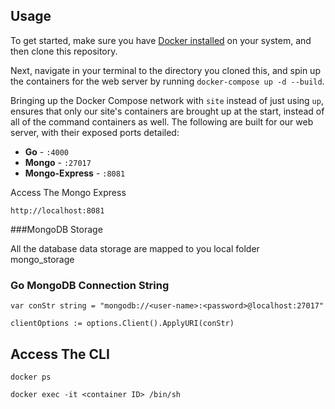 ## Usage

To get started, make sure you have [Docker installed](https://docs.docker.com/docker-for-mac/install/) on your system, and then clone this repository.

Next, navigate in your terminal to the directory you cloned this, and spin up the containers for the web server by running
 `docker-compose up -d --build`.


Bringing up the Docker Compose network with `site` instead of just using `up`, ensures that only our site's containers are brought up at the start, instead of all of the command containers as well. The following are built for our web server, with their exposed ports detailed:

- **Go** - `:4000`
- **Mongo** - `:27017`
- **Mongo-Express** - `:8081`

Access The Mongo Express 

`http://localhost:8081`

###MongoDB Storage

All the database data storage are mapped to you local folder mongo_storage

### Go MongoDB Connection String

`var conStr string = "mongodb://<user-name>:<password>@localhost:27017"`

`clientOptions := options.Client().ApplyURI(conStr)`


## Access The CLI

`docker ps`

`docker exec -it <container ID> /bin/sh` 


